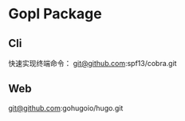 # Gopl Package

## Cli
快速实现终端命令：
git@github.com:spf13/cobra.git

## Web
git@github.com:gohugoio/hugo.git